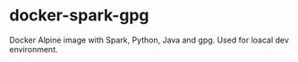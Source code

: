 # docker-spark-gpg
Docker Alpine image with Spark, Python, Java and gpg. Used for loacal dev environment.
